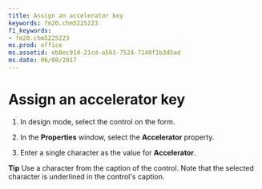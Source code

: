 ```yaml
---
title: Assign an accelerator key
keywords: fm20.chm5225223
f1_keywords:
- fm20.chm5225223
ms.prod: office
ms.assetid: eb0ec91d-21cd-a563-7524-7140f1b3d5ad
ms.date: 06/08/2017
---
```



# Assign an accelerator key




1. In design mode, select the control on the form.
    
2. In the **Properties** window, select the **Accelerator** property.
    
3. Enter a single character as the value for **Accelerator**.
    




 **Tip**  Use a character from the caption of the control. Note that the selected character is underlined in the control's caption.



